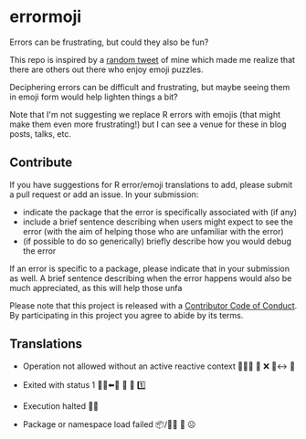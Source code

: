 # errormoji

Errors can be frustrating, but could they also be fun?

This repo is inspired by a [random tweet](https://twitter.com/minebocek/status/1035377949036486656) of mine which made me realize that there are others out there who enjoy emoji puzzles.

Deciphering errors can be difficult and frustrating, but maybe seeing them in emoji form would help lighten things a bit?

Note that I'm not suggesting we replace R errors with emojis (that might make them even more frustrating!) but I can see a venue for these in blog posts, talks, etc.

## Contribute

If you have suggestions for R error/emoji translations to add, please submit a pull request or add an issue. In your submission:

- indicate the package that the error is specifically associated with (if any)
- include a brief sentence describing when users might expect to see the error (with the aim of helping those who are unfamiliar with the error)
- (if possible to do so generically) briefly describe how you would debug the error

If an error is specific to a package, please indicate that in your submission as well. A brief sentence describing when the error happens would also be much appreciated, as this will help those unfa

Please note that this project is released with a [Contributor Code of Conduct](CODE_OF_CONDUCT.md). By participating in this project you agree to abide by its terms.

## Translations

- Operation not allowed without an active reactive context
👩‍⚕️🔪 🚫 ❌ 🏃‍↔️ 📖

- Exited with status 1
🚶‍♂️⬅️🚪  🔱  👑  1️⃣

- Execution halted
💉🛑

- Package or namespace load failed
📦/📛🌌 🚚 ☹️
